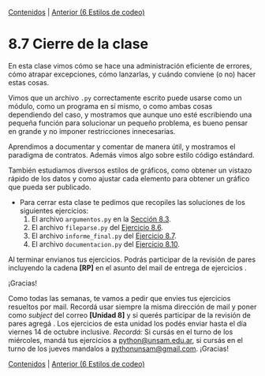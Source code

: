 [Contenidos](../Contenidos.md) \| [Anterior (6 Estilos de codeo)](06_Estilo.md)

# 8.7 Cierre de la clase

En esta clase vimos cómo se hace una administración eficiente de errores, cómo atrapar excepciones, cómo lanzarlas, y cuándo conviene (o no) hacer estas cosas.

Vimos que un archivo `.py` correctamente escrito puede usarse como un módulo, como un programa en sí mismo, o como ambas cosas dependiendo del caso, y mostramos que aunque uno esté escribiendo una pequeña función para solucionar un pequeño problema, es bueno pensar en grande y no imponer restricciones innecesarias.

Aprendimos a documentar y comentar de manera útil, y mostramos el paradigma de contratos. Además vimos algo sobre estilo código estándard.

También estudiamos diversos estilos de gráficos, como obtener un vistazo rápido de los datos y como ajustar cada elemento para obtener un gráfico que pueda ser publicado.


* Para cerrar esta clase te pedimos que recopiles las soluciones de los siguientes ejercicios:
    1. El archivo `argumentos.py` en la [Sección 8.3](../08_Diseño_y_Especificacion/03_Modulo_principal.md#modelo-de-script-con-parámetros).
    1. El archivo `fileparse.py` del [Ejercicio 8.6](../08_Diseño_y_Especificacion/04_Flexibilidad.md#ejercicio-86-de-archivos-a-objetos-cual-archivos).
    2. El archivo `informe_final.py` del [Ejercicio 8.7](../08_Diseño_y_Especificacion/04_Flexibilidad.md#ejercicio-87-arreglemos-las-funciones-existentes).
    3. El archivo `documentacion.py` del [Ejercicio 8.10](../08_Diseño_y_Especificacion/05_Especificacion_y_Documentacion.md#ejercicio-810-funciones-y-documentacion).
    

Al terminar envianos tus ejercicios. Podrás participar de la revisión de pares incluyendo la cadena **[RP]** en el asunto del mail de entrega de ejercicios .

¡Gracias! 

Como todas las semanas, te vamos a pedir que envies tus ejercicios resueltos por mail. Recordá usar siempre la misma dirección de mail y poner como *subject* del correo **[Unidad 8]** y si querés participar de la revisión de pares agregá . Los ejercicios de esta unidad los podés enviar hasta el día viernes 14 de octubre inclusive. *Recordá:* Si cursás en el turno de los miércoles, mandá tus ejercicios a python@unsam.edu.ar, si cursás en el turno de los jueves mandalos a pythonunsam@gmail.com.
¡Gracias! 



[Contenidos](../Contenidos.md) \| [Anterior (6 Estilos de codeo)](06_Estilo.md)

